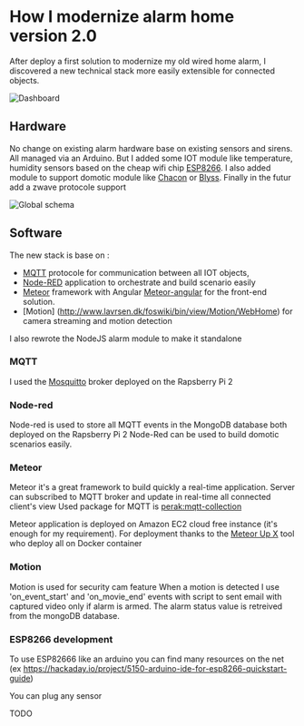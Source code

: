 # How I modernize alarm home version 2.0

After deploy a first solution to modernize my old wired home alarm, I discovered a new technical stack more easily extensible for connected objects.

![Dashboard](https://cloud.githubusercontent.com/assets/1721344/12309412/dc6b9040-ba4a-11e5-8db1-079da269369b.png)

## Hardware

No change on existing alarm hardware base on existing sensors and sirens. All managed via an Arduino.
But I added some IOT module like temperature, humidity sensors based on the cheap wifi chip [ESP8266](http://www.esp8266.com/).
I also added module to support domotic module like [Chacon](http://www.chacon.be/index.php/faqs/domotique.html) or [Blyss](http://www.castorama.fr/store/pages/blyss-domotique-blyssbox.html). Finally in the futur add a zwave protocole support

![Global schema](https://cloud.githubusercontent.com/assets/1721344/12309549/984510a2-ba4b-11e5-84da-02882eb72d33.png)

## Software

The new stack is base on :
  - [MQTT](http://mqtt.org/) protocole for communication between all IOT objects,
  - [Node-RED](http://nodered.org/) application to orchestrate and build scenario easily
  - [Meteor](https://www.meteor.com/) framework with Angular [Meteor-angular](http://www.angular-meteor.com/) for the front-end solution.
  - [Motion] (http://www.lavrsen.dk/foswiki/bin/view/Motion/WebHome) for camera streaming and motion detection

 
I also rewrote the NodeJS alarm module to make it standalone

  
### MQTT

I used the [Mosquitto](http://mosquitto.org/) broker deployed on the Rapsberry Pi 2

### Node-red

Node-red is used to store all MQTT events in the MongoDB database both deployed on the Rapsberry Pi 2
Node-Red can be used to build domotic scenarios easily.

### Meteor

Meteor it's a great framework to build quickly a real-time application.
Server can subscribed to MQTT broker and update in real-time all connected client's view
Used package for MQTT is [perak:mqtt-collection](https://github.com/perak/meteor-mqtt-collection/)


Meteor application is deployed on Amazon EC2 cloud free instance (it's enough for my requirement).
For deployment thanks to the [Meteor Up X](https://github.com/arunoda/meteor-up/tree/mupx) tool who deploy all on Docker container

### Motion

Motion is used for security cam feature
When a motion is detected I use 'on_event_start' and 'on_movie_end' events with script to sent email with captured video only if alarm is armed.
The alarm status value is retreived from the mongoDB database.

### ESP8266 development

To use ESP82666 like an arduino you can find many resources on the net (ex https://hackaday.io/project/5150-arduino-ide-for-esp8266-quickstart-guide)

You can plug any sensor

TODO

